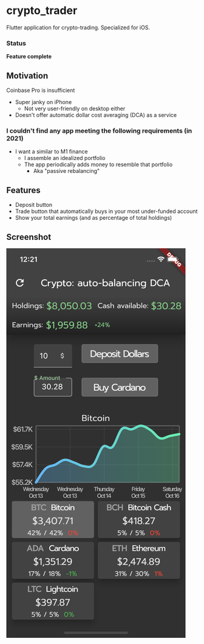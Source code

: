# crypto_trader

Flutter application for crypto-trading. Specialized for iOS.

### Status

**Feature complete**

## Motivation

Coinbase Pro is insufficient

* Super janky on iPhone
    * Not very user-friendly on desktop either
* Doesn't offer automatic dollar cost averaging (DCA) as a service

### I couldn't find any app meeting the following requirements (in 2021)

* I want a similar to M1 finance
    * I assemble an idealized portfolio
    * The app periodically adds money to resemble that portfolio
        * Aka "passive rebalancing"

## Features

* Deposit button
* Trade button that automatically buys in your most under-funded account
* Show your total earnings (and as percentage of total holdings)

## Screenshot

![Screenshot](screenshot.png)